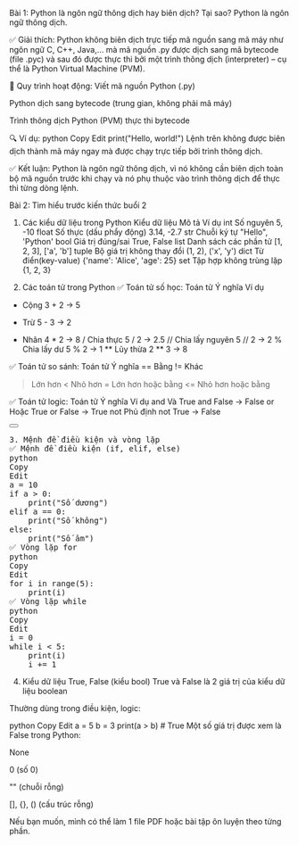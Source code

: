 Bài 1: Python là ngôn ngữ thông dịch hay biên dịch? Tại sao?
Python là ngôn ngữ thông dịch.

✅ Giải thích:
Python không biên dịch trực tiếp mã nguồn sang mã máy như ngôn ngữ C, C++, Java,... mà mã nguồn .py được dịch sang mã bytecode (file .pyc) và sau đó được thực thi bởi một trình thông dịch (interpreter) – cụ thể là Python Virtual Machine (PVM).

🔁 Quy trình hoạt động:
Viết mã nguồn Python (.py)

Python dịch sang bytecode (trung gian, không phải mã máy)

Trình thông dịch Python (PVM) thực thi bytecode

🔍 Ví dụ:
python
Copy
Edit
print("Hello, world!")
Lệnh trên không được biên dịch thành mã máy ngay mà được chạy trực tiếp bởi trình thông dịch.

✅ Kết luận:
Python là ngôn ngữ thông dịch, vì nó không cần biên dịch toàn bộ mã nguồn trước khi chạy và nó phụ thuộc vào trình thông dịch để thực thi từng dòng lệnh.


Bài 2: Tìm hiểu trước kiến thức buổi 2
1. Các kiểu dữ liệu trong Python
Kiểu dữ liệu	       Mô tả	                    Ví dụ
int             	Số nguyên	                   5, -10
float	            Số thực (dấu phẩy động)	      3.14, -2.7
str	                Chuỗi ký tự	               "Hello", 'Python'
bool	            Giá trị đúng/sai	        True, False
list	            Danh sách các phần tử	    [1, 2, 3], ['a', 'b']
tuple           	Bộ giá trị không thay đổi	(1, 2), ('x', 'y')
dict	            Từ điển(key-value)	        {'name': 'Alice', 'age': 25}
set	                Tập hợp không trùng lặp	    {1, 2, 3}

2. Các toán tử trong Python
✅ Toán tử số học:
Toán tử	Ý nghĩa	Ví dụ
+	Cộng	3 + 2 → 5
-	Trừ    	5 - 3 → 2
*	Nhân	4 * 2 → 8
/	Chia thực	5 / 2 → 2.5
//	Chia lấy nguyên  5 // 2 → 2
%	Chia lấy dư	  5 % 2 → 1
**	Lũy thừa	2 ** 3 → 8

✅ Toán tử so sánh:
Toán tử	Ý nghĩa
==	Bằng
!=	Khác
>	Lớn hơn
<	Nhỏ hơn
>=	Lớn hơn hoặc bằng
<=	Nhỏ hơn hoặc bằng

✅ Toán tử logic:
Toán tử         	Ý nghĩa	            Ví dụ
and               	Và	        True and False → False
or	                Hoặc	    True or False → True
not	                Phủ định	not True → False

<div class="code-block">
  <button class="copy-button" onclick="copyCode(this)"></button>
  <pre>3. Mệnh đề điều kiện và vòng lặp
✅ Mệnh đề điều kiện (if, elif, else)
python
Copy
Edit
a = 10
if a > 0:
    print("Số dương")
elif a == 0:
    print("Số không")
else:
    print("Số âm")
✅ Vòng lặp for
python
Copy
Edit
for i in range(5):
    print(i)
✅ Vòng lặp while
python
Copy
Edit
i = 0
while i < 5:
    print(i)
    i += 1</pre>
</div>

4. Kiểu dữ liệu True, False (kiểu bool)
True và False là 2 giá trị của kiểu dữ liệu boolean

Thường dùng trong điều kiện, logic:

python
Copy
Edit
a = 5
b = 3
print(a > b)  # True
Một số giá trị được xem là False trong Python:

None

0 (số 0)

"" (chuỗi rỗng)

[], {}, () (cấu trúc rỗng)

Nếu bạn muốn, mình có thể làm 1 file PDF hoặc bài tập ôn luyện theo từng phần.